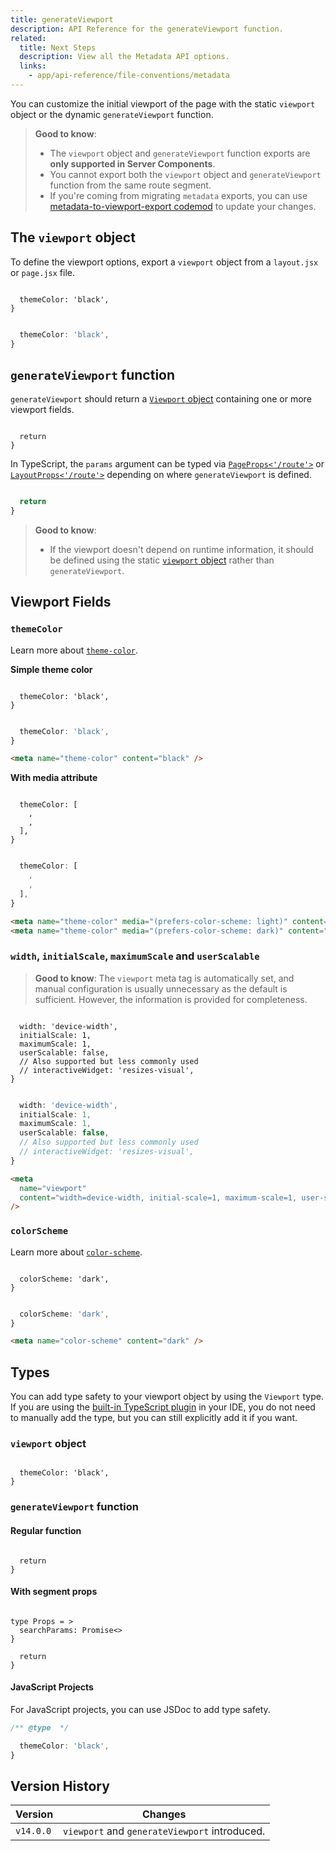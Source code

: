 ```yaml
---
title: generateViewport
description: API Reference for the generateViewport function.
related:
  title: Next Steps
  description: View all the Metadata API options.
  links:
    - app/api-reference/file-conventions/metadata
---
```


You can customize the initial viewport of the page with the static `viewport` object or the dynamic `generateViewport` function.

> **Good to know**:
>
> - The `viewport` object and `generateViewport` function exports are **only supported in Server Components**.
> - You cannot export both the `viewport` object and `generateViewport` function from the same route segment.
> - If you're coming from migrating `metadata` exports, you can use [metadata-to-viewport-export codemod](/docs/app/guides/upgrading/codemods#metadata-to-viewport-export) to update your changes.

## The `viewport` object

To define the viewport options, export a `viewport` object from a `layout.jsx` or `page.jsx` file.

```tsx filename="layout.tsx | page.tsx" switcher

  themeColor: 'black',
}

```

```jsx filename="layout.jsx | page.jsx" switcher

  themeColor: 'black',
}

```

## `generateViewport` function

`generateViewport` should return a [`Viewport` object](#viewport-fields) containing one or more viewport fields.

```tsx filename="layout.tsx | page.tsx" switcher

  return 
}
```

In TypeScript, the `params` argument can be typed via [`PageProps<'/route'>`](/docs/app/api-reference/file-conventions/page#page-props-helper) or [`LayoutProps<'/route'>`](/docs/app/api-reference/file-conventions/layout#layout-props-helper) depending on where `generateViewport` is defined.

```jsx filename="layout.js | page.js" switcher

  return 
}
```

> **Good to know**:
>
> - If the viewport doesn't depend on runtime information, it should be defined using the static [`viewport` object](#the-viewport-object) rather than `generateViewport`.

## Viewport Fields

### `themeColor`

Learn more about [`theme-color`](https://developer.mozilla.org/docs/Web/HTML/Element/meta/name/theme-color).

**Simple theme color**

```tsx filename="layout.tsx | page.tsx" switcher

  themeColor: 'black',
}
```

```jsx filename="layout.jsx | page.jsx" switcher

  themeColor: 'black',
}
```

```html filename="<head> output" hideLineNumbers
<meta name="theme-color" content="black" />
```

**With media attribute**

```tsx filename="layout.tsx | page.tsx" switcher

  themeColor: [
    ,
    ,
  ],
}
```

```jsx filename="layout.jsx | page.jsx" switcher

  themeColor: [
    ,
    ,
  ],
}
```

```html filename="<head> output" hideLineNumbers
<meta name="theme-color" media="(prefers-color-scheme: light)" content="cyan" />
<meta name="theme-color" media="(prefers-color-scheme: dark)" content="black" />
```

### `width`, `initialScale`, `maximumScale` and `userScalable`

> **Good to know**: The `viewport` meta tag is automatically set, and manual configuration is usually unnecessary as the default is sufficient. However, the information is provided for completeness.

```tsx filename="layout.tsx | page.tsx" switcher

  width: 'device-width',
  initialScale: 1,
  maximumScale: 1,
  userScalable: false,
  // Also supported but less commonly used
  // interactiveWidget: 'resizes-visual',
}
```

```jsx filename="layout.jsx | page.jsx" switcher

  width: 'device-width',
  initialScale: 1,
  maximumScale: 1,
  userScalable: false,
  // Also supported but less commonly used
  // interactiveWidget: 'resizes-visual',
}
```

```html filename="<head> output" hideLineNumbers
<meta
  name="viewport"
  content="width=device-width, initial-scale=1, maximum-scale=1, user-scalable=no"
/>
```

### `colorScheme`

Learn more about [`color-scheme`](https://developer.mozilla.org/en-US/docs/Web/HTML/Element/meta/name#:~:text=color%2Dscheme%3A%20specifies,of%20the%20following%3A).

```tsx filename="layout.tsx | page.tsx" switcher

  colorScheme: 'dark',
}
```

```jsx filename="layout.jsx | page.jsx" switcher

  colorScheme: 'dark',
}
```

```html filename="<head> output" hideLineNumbers
<meta name="color-scheme" content="dark" />
```

## Types

You can add type safety to your viewport object by using the `Viewport` type. If you are using the [built-in TypeScript plugin](/docs/app/api-reference/config/typescript) in your IDE, you do not need to manually add the type, but you can still explicitly add it if you want.

### `viewport` object

```tsx

  themeColor: 'black',
}
```

### `generateViewport` function

#### Regular function

```tsx

  return 
}
```

#### With segment props

```tsx

type Props = >
  searchParams: Promise<>
}

  return 
}

```

#### JavaScript Projects

For JavaScript projects, you can use JSDoc to add type safety.

```js
/** @type  */

  themeColor: 'black',
}
```

## Version History

| Version   | Changes                                       |
| --------- | --------------------------------------------- |
| `v14.0.0` | `viewport` and `generateViewport` introduced. |